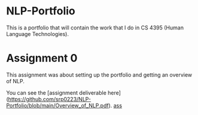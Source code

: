 # NLP-Portfolio
This is a portfolio that will contain the work that I do in CS 4395 (Human Language Technologies).

# Assignment 0

This assignment was about setting up the portfolio and getting an overview of NLP.

You can see the [assignment deliverable here] (https://github.com/srp0223/NLP-Portfolio/blob/main/Overview_of_NLP.pdf).
[ass](https://github.com/srp0223/NLP-Portfolio/blob/main/Overview_of_NLP.pdf)
